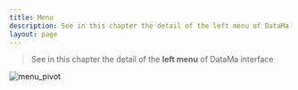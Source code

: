 ```yaml
---
title: Menu
description: See in this chapter the detail of the left menu of DataMa interface.
layout: page
---
```


> See in this chapter the detail of the **left menu** of DataMa interface

![menu_pivot]({{site.url}}/{{site.baseurl}}/core_app/pivot/web_application/images/pivotmenu.png)

